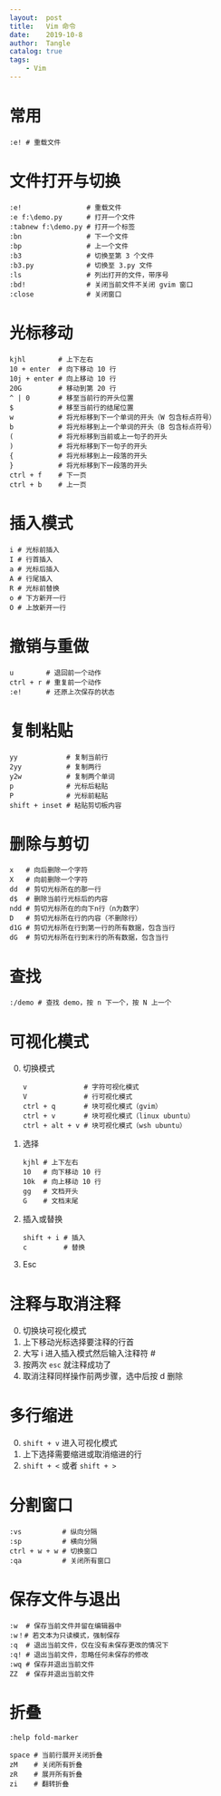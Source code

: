 ```yaml
---
layout:  post
title:   Vim 命令
date:    2019-10-8
author:  Tangle
catalog: true
tags:
    - Vim
---
```


# 常用

```
:e! # 重载文件
```

# 文件打开与切换

```
:e!                # 重载文件
:e f:\demo.py      # 打开一个文件
:tabnew f:\demo.py # 打开一个标签
:bn                # 下一个文件
:bp                # 上一个文件
:b3                # 切换至第 3 个文件
:b3.py             # 切换至 3.py 文件
:ls                # 列出打开的文件，带序号
:bd!               # 关闭当前文件不关闭 gvim 窗口
:close             # 关闭窗口
```

# 光标移动

```
kjhl        # 上下左右
10 + enter  # 向下移动 10 行
10j + enter # 向上移动 10 行
20G         # 移动到第 20 行
^ | 0       # 移至当前行的开头位置
$           # 移至当前行的结尾位置
w           # 将光标移到下一个单词的开头（W 包含标点符号）
b           # 将光标移到上一个单词的开头（B 包含标点符号）
(           # 将光标移到当前或上一句子的开头
)           # 将光标移到下一句子的开头
{           # 将光标移到上一段落的开头
}           # 将光标移到下一段落的开头
ctrl + f    # 下一页
ctrl + b    # 上一页
```

# 插入模式

```
i # 光标前插入
I # 行首插入
a # 光标后插入
A # 行尾插入
R # 光标前替换
o # 下方新开一行
O # 上放新开一行
```

# 撤销与重做

```
u        # 退回前一个动作
ctrl + r # 重复前一个动作
:e!      # 还原上次保存的状态
```

# 复制粘贴

```
yy            # 复制当前行
2yy           # 复制两行
y2w           # 复制两个单词
p             # 光标后粘贴
P             # 光标前粘贴
shift + inset # 粘贴剪切板内容
```

# 删除与剪切

```
x   # 向后删除一个字符
X   # 向前删除一个字符
dd  # 剪切光标所在的那一行
d$  # 删除当前行光标后的内容
ndd # 剪切光标所在的向下n行（n为数字）
D   # 剪切光标所在行的内容（不删除行）
d1G # 剪切光标所在行到第一行的所有数据，包含当行
dG  # 剪切光标所在行到末行的所有数据，包含当行
```

# 查找

```
:/demo # 查找 demo，按 n 下一个，按 N 上一个
```

# 可视化模式

0. 切换模式
    ```
    v              # 字符可视化模式
    V              # 行可视化模式
    ctrl + q       # 块可视化模式（gvim）
    ctrl + v       # 块可视化模式（linux ubuntu）
    ctrl + alt + v # 块可视化模式（wsh ubuntu）
    ```
0. 选择
    ```
    kjhl # 上下左右
    10   # 向下移动 10 行
    10k  # 向上移动 10 行
    gg   # 文档开头
    G    # 文档末尾
    ```
0. 插入或替换
    ```
    shift + i # 插入
    c         # 替换
    ```
0. Esc

# 注释与取消注释

0. 切换块可视化模式
0. 上下移动光标选择要注释的行首
0. 大写 i 进入插入模式然后输入注释符 #
0. 按两次 `esc` 就注释成功了
0. 取消注释同样操作前两步骤，选中后按 d 删除

# 多行缩进

0. `shift + v` 进入可视化模式
0. 上下选择需要缩进或取消缩进的行
0. `shift + <` 或者 `shift + >`

# 分割窗口

```
:vs          # 纵向分隔
:sp          # 横向分隔
ctrl + w + w # 切换窗口
:qa          # 关闭所有窗口
```

# 保存文件与退出

```
:w  # 保存当前文件并留在编辑器中
:w！# 若文本为只读模式，强制保存
:q  # 退出当前文件，仅在没有未保存更改的情况下
:q! # 退出当前文件，忽略任何未保存的修改
:wq # 保存并退出当前文件
ZZ  # 保存并退出当前文件
```

# 折叠

```
:help fold-marker
```

```
space # 当前行展开关闭折叠
zM    # 关闭所有折叠
zR    # 展开所有折叠
zi    # 翻转折叠
```
